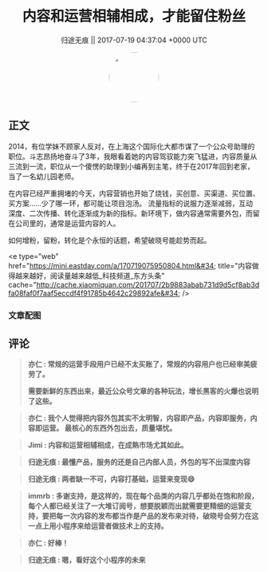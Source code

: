 <h1 align="center">内容和运营相辅相成，才能留住粉丝</h1>




<p align="center">
    <a>归途无痕 || 2017-07-19 04:37:04 &#43;0000 UTC</a>
</p>

<div align="center">
    <img src="https://images.zsxq.com/Fgmt7t2CLx0yOCadoxA-fxVexKvE?e=1590940799&amp;token=kIxbL07-8jAj8w1n4s9zv64FuZZNEATmlU_Vm6zD:l7bAJcTnbxTqLjALvig9x9hE2eE=" width="100" height="100" style="border:1px solid;border-radius:50%; color:#ffffff"/>
</div>




## 正文

<div>
2014，有位学妹不顾家人反对，在上海这个国际化大都市谋了一个公众号助理的职位。斗志昂扬地奋斗了3年，我眼看着她的内容驾驭能力突飞猛进，内容质量从三流到一流，职位从一个傻愣的助理到小编再到主笔，终于在2017年回到老家，当了一名幼儿园老师。

在内容已经严重拥堵的今天，内容营销也开始了烧钱，买创意、买渠道、买位置、买方案……少了哪一环，都可能让项目泡汤。
流量指标的说服力逐渐减弱，互动深度、二次传播、转化逐渐成为新的指标。新环境下，做内容通常需要外包，而留在公司里的，通常是运营内容的人。

如何增粉，留粉，转化是个永恒的话题，希望破晓号能趁势而起。

&lt;e type=&#34;web&#34; href=&#34;https://mini.eastday.com/a/170719075950804.html&#34; title=&#34;内容做得越来越好，阅读量越来越低_科技频道_东方头条&#34; cache=&#34;http://cache.xiaomiquan.com/201707/2b9883abab731d9d5cf8ab3dfa08faf0f7aaf5eccdf4f91785b4642c29892afe&#34; /&gt;
</div>

### 文章配图

<div class="image" align="center">

</div>


## 评论

<div align="left">
<div>

<blockquote >
<span> <strong>亦仁 : 常规的运营手段用户已经不太买账了，常规的内容用户也已经审美疲劳了。 

需要新鲜的东西出来，最近公众号文章的各种玩法，增长黑客的火爆也说明了这些。 </strong></span>
</blockquote>

<blockquote >
<span> <strong>亦仁 : 我个人觉得把内容外包其实不太明智，内容即产品，内容即服务，内容即运营。 最核心的东西外包出去，质量堪忧。 </strong></span>
</blockquote>

<blockquote >
<span> <strong>Jimi : 内容和运营相辅相成，在成熟市场尤其如此。 </strong></span>
</blockquote>

<blockquote >
<span> <strong>归途无痕 : 最懂产品，服务的还是自己内部人员，外包的写不出深度内容 </strong></span>
</blockquote>

<blockquote >
<span> <strong>归途无痕 : 两者缺一不可，内容打基础，运营来变现😄 </strong></span>
</blockquote>

<blockquote >
<span> <strong>immrb : 多谢支持，是这样的，现在每个品类的内容几乎都处在饱和阶段，每个人都已经关注了一大堆订阅号，想要脱颖而出就需要更精细的运营支持，要把每一次内容的发布都当作是产品的发布来对待，破晓号会努力在这一点上用小程序来给运营者做技术上的支持。 </strong></span>
</blockquote>

<blockquote >
<span> <strong>亦仁 : 好棒！ </strong></span>
</blockquote>

<blockquote >
<span> <strong>归途无痕 : 嗯，看好这个小程序的未来 </strong></span>
</blockquote>

</div>
</div>